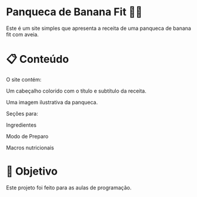 # Panqueca de Banana Fit 🍌🥞

Este é um site simples que apresenta a receita de uma panqueca de banana fit com aveia.

# 📋 Conteúdo
O site contém:

Um cabeçalho colorido com o título e subtítulo da receita.

Uma imagem ilustrativa da panqueca.

Seções para:

Ingredientes

Modo de Preparo

Macros nutricionais

# 🎯 Objetivo

Este projeto foi feito para as aulas de programação.
